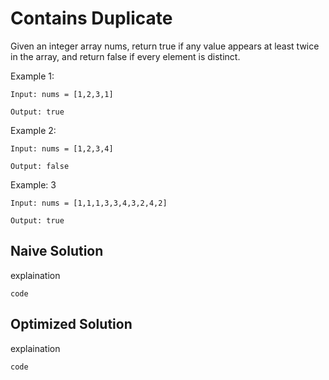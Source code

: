 # Contains Duplicate

Given an integer array nums, return true if any value appears at least twice in the array, and return false if every element is distinct.

Example 1:

`Input: nums = [1,2,3,1]`

`Output: true`

Example 2:

`Input: nums = [1,2,3,4]`

`Output: false`

Example: 3

`Input: nums = [1,1,1,3,3,4,3,2,4,2]`

`Output: true`

## Naive Solution

explaination

`code`

## Optimized Solution

explaination

`code`
